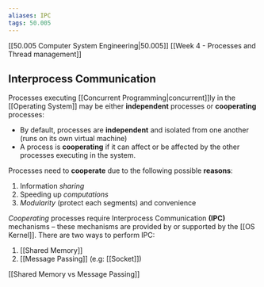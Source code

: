 ```yaml
---
aliases: IPC
tags: 50.005
---
```

[[50.005 Computer System Engineering|50.005]]
[[Week 4 - Processes and Thread management]]

## Interprocess Communication
Processes executing [[Concurrent Programming|concurrent]]ly in the [[Operating System]] may be either **independent** processes or **cooperating** processes:

-   By default, processes are **independent** and isolated from one another (runs on its own virtual machine)
-   A process is **cooperating** if it can affect or be affected by the other processes executing in the system.

Processes need to **cooperate** due to the following possible **reasons**:

1.  Information *sharing*
2.  Speeding up *computations*
3.  *Modularity* (protect each segments) and convenience

*Cooperating* processes require Interprocess Communication **(IPC)** mechanisms – these mechanisms are provided by or supported by the [[OS Kernel]]. There are two ways to perform IPC:

1.  [[Shared Memory]]
2.  [[Message Passing]] (e.g: [[Socket]])

[[Shared Memory vs Message Passing]] 
